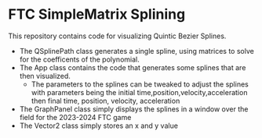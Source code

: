 # FTC SimpleMatrix Splining
This repository contains code for visualizing Quintic Bezier Splines. 

- The QSplinePath class generates a single spline, using matrices to solve for the coefficents of the polynomial.
- The App class contains the code that generates some splines that are then visualized. 
  - The parameters to the splines can be tweaked to adjust the splines with parameters being the initial time,position,velocity,acceleration then final time, position, velocity, acceleration
- The GraphPanel class simply displays the splines in a window over the field for the 2023-2024 FTC game
- The Vector2 class simply stores an x and y value
